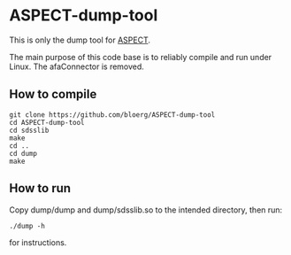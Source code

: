 # ASPECT-dump-tool
This is only the dump tool for [ASPECT](https://github.com/aickau/spectra-clustering-tool).

The main purpose of this code base is to reliably compile and run under Linux. The afaConnector is removed.

## How to compile
    git clone https://github.com/bloerg/ASPECT-dump-tool
    cd ASPECT-dump-tool
    cd sdsslib
    make
    cd ..
    cd dump
    make
    
## How to run
Copy dump/dump and dump/sdsslib.so to the intended directory, then run:

    ./dump -h 

for instructions.
